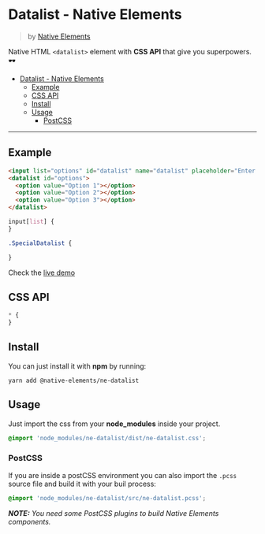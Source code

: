 # Datalist - Native Elements
> by [Native Elements](https://github.com/equinusocio/native-elements)

Native HTML `<datalist>` element with **CSS API** that give you superpowers. 🕶

<!-- TOC -->

- [Datalist - Native Elements](#datalist---native-elements)
  - [Example](#example)
  - [CSS API](#css-api)
  - [Install](#install)
  - [Usage](#usage)
    - [PostCSS](#postcss)

<!-- /TOC -->

---

## Example

```html
<input list="options" id="datalist" name="datalist" placeholder="Enter option">
<datalist id="options">
  <option value="Option 1"></option>
  <option value="Option 2"></option>
  <option value="Option 3"></option>
</datalist>
```

```css
input[list] {
}

.SpecialDatalist {

}
```

Check the [live demo](https://ne-datalist.stackblitz.io/)


## CSS API

```css
* {
}
```

## Install

You can just install it with **npm** by running:
```
yarn add @native-elements/ne-datalist
```


## Usage
Just import the css from your **node_modules** inside your project.
```css
@import 'node_modules/ne-datalist/dist/ne-datalist.css';
```

### PostCSS
If you are inside a postCSS environment you can also import the `.pcss` source file and build it with your buil process:
```css
@import 'node_modules/ne-datalist/src/ne-datalist.pcss';
```

_**NOTE:** You need some PostCSS plugins to build Native Elements components._